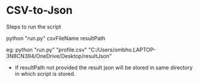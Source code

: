 # CSV-to-Json

Steps to run the script

python "run.py" csvFileName resultPath

eg:  python "run.py" "profile.csv" "C:/Users/ombho.LAPTOP-3N8CN394/OneDrive/Desktop/resultJson"

* If resultPath not provided the result json will be stored in same directory in which script is stored. 
